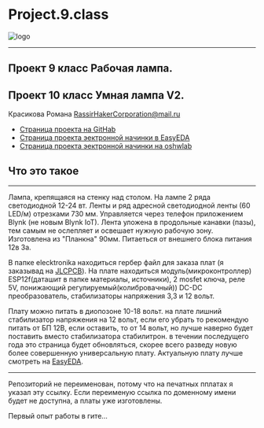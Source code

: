 # Project.9.class
![logo](https://deps.ua/images/catalog/categories/telecommunication-equipment/1644/4.jpg)
___
## Проект 9 класс Рабочая лампа.
## Проект 10 класс Умная лампа V2.

Красикова Романа RassirHakerCorporation@mail.ru 

+ [Страница проекта на GitHab](https://github.com/Roman-Ivanitch/Project.9.class) 
+ [Страница проекта эектронной начинки в EasyEDA](https://easyeda.com/RassirHaker/10-class)
+ [Страница проекта эектронной начинки на oshwlab](https://oshwlab.com/RassirHaker/10-class)

## Что это такое
___
Лампа, крепящаяся на стенку над столом. На лампе 2 ряда светодиодной 12-24 вт. Ленты и ряд адресной светодиодной ленты (60 LED/м) отрезками 730 мм. 
Управляется через телефон приложением Blynk (не новым  Blynk IoT). Лента уложена в продольные  канавки (пазы), 
тем самым не ослепляет и освешает нужную рабочую зону. Изготовлена из "Планкна" 90мм. Питаеться от внешнего блока питания 12в 3а.

В папке elecktronika находиться гербер файл для заказа плат (я заказывад на [JLCPCB](https://jlcpcb.com/)). 
На плате находиться модуль(микроконтроллер) ESP12f(даташит в папке материалы, источники),
2 mosfet ключа, реле 5V, понижающий регулируемый(колибровачный)) DC-DC преобразователь, стабилизаторы напряжения  3,3 и 12 вольт.

Плату можно питать в диопозоне 10-18 вольт. на плате лишний стабилизатор напряжения на 12 вольт, если его убрать то рекомендую питать от БП 12В, если оставить, то от 14 вольт, но лучше наверно будет поставить вместо стабилизатора стабилитрон. в течении последущего года это страница будет обновляться, скорее всего разведу новую более совершенную универсальную плату. Актуальную плату лучше смотреть на [EasyEDA](https://easyeda.com/RassirHaker/10-class). 
___
Репозиторий не переименован, потому что на печатных пплатах я указал эту ссылку. Если переименую ссылка по доменному имени будет не доступна, а платы уже изготовлены. 

Первый опыт работы в гите...
